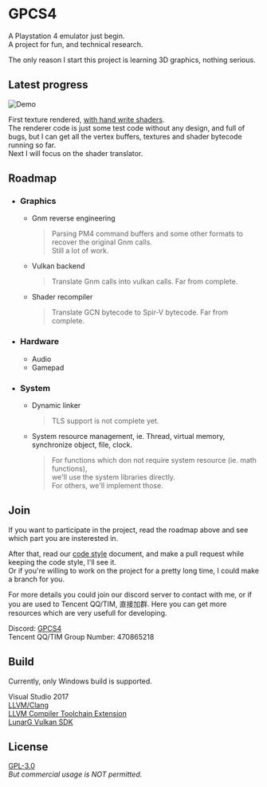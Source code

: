 # GPCS4

A Playstation 4 emulator just begin.  
A project for fun, and technical research.  

The only reason I start this project is learning 3D graphics, nothing serious.

## Latest progress

![Demo](https://github.com/Inori/GPCS4/blob/master/Misc/demo.gif)  

First texture rendered, [with hand write shaders](https://github.com/Inori/GPCS4/blob/master/Misc/tex.frag).  
The renderer code is just some test code without any design, and full of bugs, but I can get all the vertex buffers, textures and shader bytecode running so far.  
Next I will focus on the shader translator.

## Roadmap

* ### Graphics
    * Gnm reverse engineering
        > Parsing PM4 command buffers and some other formats to recover the original Gnm calls.  
        Still a lot of work.
    * Vulkan backend
        > Translate Gnm calls into vulkan calls. Far from complete.
    * Shader recompiler
        > Translate GCN bytecode to Spir-V bytecode. Far from complete.

* ### Hardware
    * Audio
    * Gamepad

* ### System
    * Dynamic linker
        > TLS support is not complete yet.
    * System resource management, ie. Thread, virtual memory, synchronize object, file, clock.
        > For functions which don not require system resource (ie. math functions),  
        we'll use the system libraries directly.  
        For others, we'll implement those.

## Join
If you want to participate in the project, read the roadmap above and see which part you are insterested in.

After that, read our [code style](https://github.com/Inori/GPCS4/blob/master/Doc/CodeStyle.md) document, and make a pull request while keeping the code style, I'll see it.  
Or if you're willing to work on the project for a pretty long time, I could make a branch for you.

For more details you could join our discord server to contact with me, or if you are used to Tencent QQ/TIM, 直接加群. Here you can get more resources which are very usefull for developing.

Discord: [GPCS4](https://discord.gg/PXrUxtk)  
Tencent QQ/TIM Group Number: 470865218

## Build
Currently, only Windows build is supported.  

Visual Studio 2017  
[LLVM/Clang](https://llvm.org/)  
[LLVM Compiler Toolchain Extension](https://marketplace.visualstudio.com/items?itemName=LLVMExtensions.llvm-toolchain)  
[LunarG Vulkan SDK](https://www.lunarg.com/vulkan-sdk/)

## License
[GPL-3.0](https://github.com/Inori/GPCS4/blob/master/LICENSE)  
_But commercial usage is NOT permitted._



